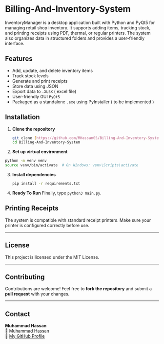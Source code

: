 # Billing-And-Inventory-System
InventoryManager is a desktop application built with Python and PyQt5 for managing retail shop inventory. It supports adding items, tracking stock, and printing receipts using PDF, thermal, or regular printers. The system also organizes data in structured folders and provides a user-friendly interface.

## Features

- Add, update, and delete inventory items
- Track stock levels
- Generate and print receipts
- Store data using JSON
- Export data to `.XLSX` ( excel file)
- User-friendly GUI `PyQt5`
- Packaged as a standalone `.exe` using PyInstaller ( to be implemented )

## Installation

1. **Clone the repository**
   ```bash
   git clone [https://github.com/MHassan05/Billing-And-Inventory-System.git](https://github.com/MHassan05/Billing-And-Inventory-System.git)
   cd Billing-And-Inventory-System
   ```

2. **Set up virtual environment**
  ```bash
  python -m venv venv
  source venv/bin/activate  # On Windows: venv\Scripts\activate
  ```
3. **Install dependencies**
   ```bash
   pip install -r requirements.txt
   ```
4. **Ready To Run**
   Finally, type `python3 main.py`.

## Printing Receipts

The system is compatible with standard receipt printers. Make sure your printer is configured correctly before use.

---

## License

This project is licensed under the MIT License.

---

## Contributing

Contributions are welcome! Feel free to **fork the repository** and submit a **pull request** with your changes.

---

## Contact

**Muhammad Hassan**  
📧 [Muhammad Hassan](mh873030@gmail.com)  
🔗 [My GitHub Profile](https://github.com/MHassan05)




   
